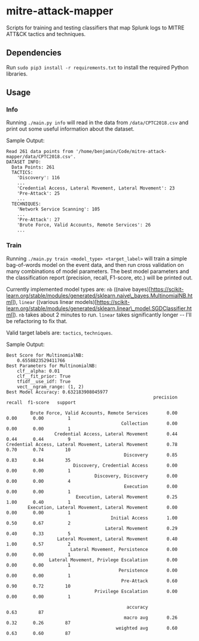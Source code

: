 # mitre-attack-mapper
Scripts for training and testing classifiers that map Splunk logs to MITRE ATT&amp;CK tactics and techniques.

## Dependencies

Run `sudo pip3 install -r requirements.txt` to install the required Python libraries.

## Usage

### Info

Running `./main.py info` will read in the data from `/data/CPTC2018.csv` and print out some useful information about the dataset.

Sample Output:
```
Read 261 data points from '/home/benjamin/Code/mitre-attack-mapper/data/CPTC2018.csv'.
DATASET INFO:
  Data Points: 261
  TACTICS:
    'Discovery': 116
    ...
    'Credential Access, Lateral Movement, Lateral Movement': 23
    'Pre-Attack': 25
    ...
  TECHNIQUES:
    'Network Service Scanning': 105
    ...
    'Pre-Attack': 27
    'Brute Force, Valid Accounts, Remote Services': 26
    ...
```

### Train

Running `./main.py train <model_type> <target_label>` will train a simple bag-of-words model on the event data, and then run cross validation on many combinations of model parameters. The best model parameters and the classification report (precision, recall, F1-score, etc.) will be printed out.

Currently implemented model types are: `nb` ((naive bayes)[https://scikit-learn.org/stable/modules/generated/sklearn.naive\_bayes.MultinomialNB.html]), `linear` ((various linear models)[https://scikit-learn.org/stable/modules/generated/sklearn.linear\_model.SGDClassifier.html]). `nb` takes about 2 minutes to run. `linear` takes significantly longer -- I'll be refactoring to fix that.

Valid target labels are: `tactics`, `techniques`.

Sample Output:
```
Best Score for MultinomialNB:
    0.6558823529411766
Best Parameters for MultinomialNB:
    clf__alpha: 0.01
    clf__fit_prior: True
    tfidf__use_idf: True
    vect__ngram_range: (1, 2)
Best Model Accuracy: 0.632183908045977
                                                       precision    recall  f1-score   support

         Brute Force, Valid Accounts, Remote Services       0.00      0.00      0.00         1
                                           Collection       0.00      0.00      0.00         1
                  Credential Access, Lateral Movement       0.44      0.44      0.44         9
Credential Access, Lateral Movement, Lateral Movement       0.78      0.70      0.74        10
                                            Discovery       0.85      0.83      0.84        35
                         Discovery, Credential Access       0.00      0.00      0.00         1
                                 Discovery, Discovery       0.00      0.00      0.00         4
                                            Execution       0.00      0.00      0.00         1
                          Execution, Lateral Movement       0.25      1.00      0.40         1
        Execution, Lateral Movement, Lateral Movement       0.00      0.00      0.00         1
                                       Initial Access       1.00      0.50      0.67         2
                                     Lateral Movement       0.29      0.40      0.33         5
                   Lateral Movement, Lateral Movement       0.40      1.00      0.57         2
                        Lateral Movement, Persistence       0.00      0.00      0.00         1
                Lateral Movement, Privlege Escalation       0.00      0.00      0.00         1
                                          Persistence       0.00      0.00      0.00         1
                                           Pre-Attack       0.60      0.90      0.72        10
                                 Privilege Escalation       0.00      0.00      0.00         1

                                             accuracy                           0.63        87
                                            macro avg       0.26      0.32      0.26        87
                                         weighted avg       0.60      0.63      0.60        87
```
